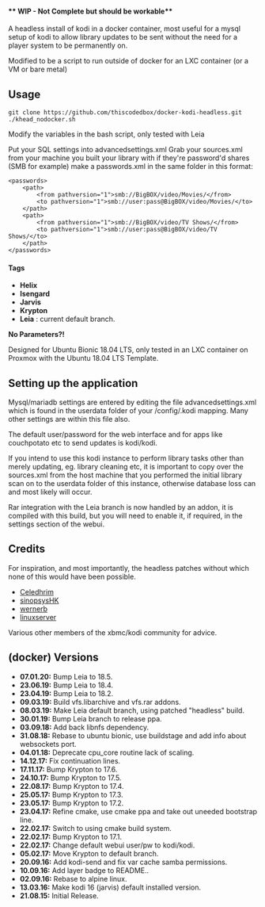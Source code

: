 #### ** WIP - Not Complete but should be workable**

A headless install of kodi in a docker container, most useful for a mysql setup of kodi to allow library updates to be sent without the need for a player system to be permanently on.

Modified to be a script to run outside of docker for an LXC container (or a VM or bare metal)

## Usage

```
git clone https://github.com/thiscodedbox/docker-kodi-headless.git
./khead_nodocker.sh
```

Modify the variables in the bash script, only tested with Leia

Put your SQL settings into advancedsettings.xml
Grab your sources.xml from your machine you built your library with
if they're password'd shares (SMB for example) make a passwords.xml in the same folder in this format:

```
<passwords>
    <path>
        <from pathversion="1">smb://BigBOX/video/Movies/</from>
        <to pathversion="1">smb://user:pass@BigBOX/video/Movies/</to>
    </path>
    <path>
        <from pathversion="1">smb://BigBOX/video/TV Shows/</from>
        <to pathversion="1">smb://user:pass@BigBOX/video/TV Shows/</to>
    </path>
</passwords>
```

#### Tags
+ **Helix**
+ **Isengard**
+ **Jarvis**
+ **Krypton**
+ **Leia** : current default branch.


**No Parameters?!**

Designed for Ubuntu Bionic 18.04 LTS, only tested in an LXC container on Proxmox with the Ubuntu 18.04 LTS Template.

## Setting up the application

Mysql/mariadb settings are entered by editing the file advancedsettings.xml which is found in the userdata folder of your /config/.kodi mapping. Many other settings are within this file also.

The default user/password for the web interface and for apps like couchpotato etc to send updates is kodi/kodi.

If you intend to use this kodi instance to perform library tasks other than merely updating, eg. library cleaning etc, it is important to copy over the sources.xml from the host machine that you performed the initial library scan on to the userdata folder of this instance, otherwise database loss can and most likely will occur.

Rar integration with the Leia branch is now handled by an addon,
it is compiled with this build, but you will need to enable it, if required, in the settings section of the webui.

## Credits
For inspiration, and most importantly, the headless patches without which none of this would have been possible. 

+ [Celedhrim](https://github.com/Celedhrim)
+ [sinopsysHK](https://github.com/sinopsysHK)
+ [wernerb](https://github.com/wernerb)
+ [linuxserver](https://github.com/linuxserver)

Various other members of the xbmc/kodi community for advice.

## (docker) Versions

+ **07.01.20:** Bump Leia to 18.5.
+ **23.06.19:** Bump Leia to 18.4.
+ **23.04.19:** Bump Leia to 18.2.
+ **09.03.19:** Build vfs.libarchive and vfs.rar addons.
+ **08.03.19:** Make Leia default branch, using patched "headless" build.
+ **30.01.19:** Bump Leia branch to release ppa.
+ **03.09.18:** Add back libnfs dependency.
+ **31.08.18:** Rebase to ubuntu bionic, use buildstage and add info about websockets port.
+ **04.01.18:** Deprecate cpu_core routine lack of scaling.
+ **14.12.17:** Fix continuation lines.
+ **17.11.17:** Bump Krypton to 17.6.
+ **24.10.17:** Bump Krypton to 17.5.
+ **22.08.17:** Bump Krypton to 17.4.
+ **25.05.17:** Bump Krypton to 17.3.
+ **23.05.17:** Bump Krypton to 17.2.
+ **23.04.17:** Refine cmake, use cmake ppa and take out uneeded bootstrap line.
+ **22.02.17:** Switch to using cmake build system.
+ **22.02.17:** Bump Krypton to 17.1.
+ **22.02.17:** Change default webui user/pw to kodi/kodi.
+ **05.02.17:** Move Krypton to default branch.
+ **20.09.16:** Add kodi-send and fix var cache samba permissions.
+ **10.09.16:** Add layer badge to README..
+ **02.09.16:** Rebase to alpine linux.
+ **13.03.16:** Make kodi 16 (jarvis) default installed version.
+ **21.08.15:** Initial Release.
